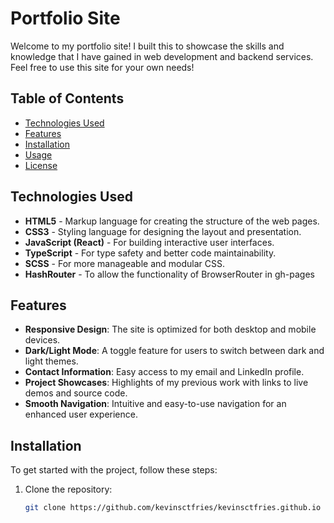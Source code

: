 # Portfolio Site

Welcome to my portfolio site! I built this to showcase the skills and knowledge that I have gained in web development and backend services. Feel free to use this site for your own needs!

## Table of Contents

- [Technologies Used](#technologies-used)
- [Features](#features)
- [Installation](#installation)
- [Usage](#usage)
- [License](#license)

## Technologies Used

- **HTML5** - Markup language for creating the structure of the web pages.
- **CSS3** - Styling language for designing the layout and presentation.
- **JavaScript (React)** - For building interactive user interfaces.
- **TypeScript** - For type safety and better code maintainability.
- **SCSS** - For more manageable and modular CSS.
- **HashRouter** - To allow the functionality of BrowserRouter in gh-pages

## Features

- **Responsive Design**: The site is optimized for both desktop and mobile devices.
- **Dark/Light Mode**: A toggle feature for users to switch between dark and light themes.
- **Contact Information**: Easy access to my email and LinkedIn profile.
- **Project Showcases**: Highlights of my previous work with links to live demos and source code.
- **Smooth Navigation**: Intuitive and easy-to-use navigation for an enhanced user experience.

## Installation

To get started with the project, follow these steps:

1. Clone the repository:
   ```bash
   git clone https://github.com/kevinsctfries/kevinsctfries.github.io
   ```
